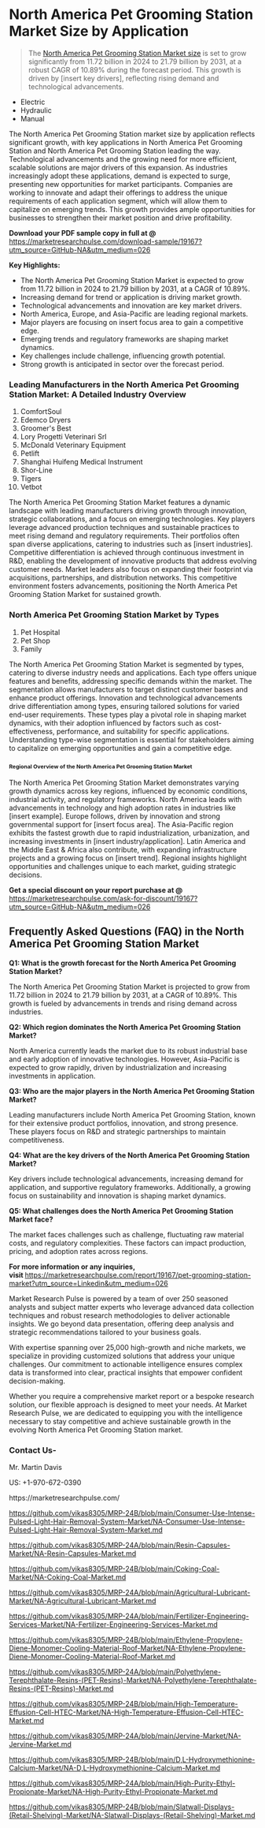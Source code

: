 <h1>North America Pet Grooming Station Market&nbsp;Size by Application</h1><blockquote><p>The <a href="https://marketresearchpulse.com/download-sample/19167?utm_source=GitHub-NA&amp;utm_medium=026">North America Pet Grooming Station Market size</a> is set to grow significantly from 11.72 billion in 2024 to 21.79 billion by 2031, at a robust CAGR of 10.89% during the forecast period. This growth is driven by [insert key drivers], reflecting rising demand and technological advancements.</p></blockquote><ul><li>Electric<li> Hydraulic<li> Manual</li></ul><p>The North America Pet Grooming Station market size by application reflects significant growth, with key applications in North America Pet Grooming Station and North America Pet Grooming Station leading the way. Technological advancements and the growing need for more efficient, scalable solutions are major drivers of this expansion. As industries increasingly adopt these applications, demand is expected to surge, presenting new opportunities for market participants. Companies are working to innovate and adapt their offerings to address the unique requirements of each application segment, which will allow them to capitalize on emerging trends. This growth provides ample opportunities for businesses to strengthen their market position and drive profitability.</p><p><strong>Download your PDF sample copy in full at @ </strong><a href="https://marketresearchpulse.com/download-sample/19167?utm_source=GitHub-NA&amp;utm_medium=026">https://marketresearchpulse.com/download-sample/19167?utm_source=GitHub-NA&amp;utm_medium=026</a></p><p><strong>Key Highlights: </strong></p><ul><li>The North America Pet Grooming Station Market is expected to grow from 11.72 billion in 2024 to 21.79 billion by 2031, at a CAGR of 10.89%.</li><li>Increasing demand for trend or application is driving market growth.</li><li>Technological advancements and innovation are key market drivers.</li><li>North America, Europe, and Asia-Pacific are leading regional markets.</li><li>Major players are focusing on insert focus area to gain a competitive edge.</li><li>Emerging trends and regulatory frameworks are shaping market dynamics.</li><li>Key challenges include challenge, influencing growth potential.</li><li>Strong growth is anticipated in sector over the forecast period.</li></ul><h3>Leading Manufacturers in the North America Pet Grooming Station Market: A Detailed Industry Overview</h3><ol><li>ComfortSoul</li><li>Edemco Dryers</li><li>Groomer's Best</li><li>Lory Progetti Veterinari Srl</li><li>McDonald Veterinary Equipment</li><li>Petlift</li><li>Shanghai Huifeng Medical Instrument</li><li>Shor-Line</li><li>Tigers</li><li>Vetbot</li></ol><div class="flex max-w-full flex-col flex-grow"><div class="min-h-8 text-message flex w-full flex-col items-end gap-2 whitespace-normal break-words [.text-message+&amp;]:mt-5" dir="auto" data-message-author-role="assistant" data-message-id="fd8432e4-4910-450d-b182-61b7bfb0a01f" data-message-model-slug="gpt-4o"><div class="flex w-full flex-col gap-1 empty:hidden first:pt-[3px]"><div class="markdown prose w-full break-words dark:prose-invert light"><p>The North America Pet Grooming Station Market features a dynamic landscape with leading manufacturers driving growth through innovation, strategic collaborations, and a focus on emerging technologies. Key players leverage advanced production techniques and sustainable practices to meet rising demand and regulatory requirements. Their portfolios often span diverse applications, catering to industries such as [insert industries]. Competitive differentiation is achieved through continuous investment in R&amp;D, enabling the development of innovative products that address evolving customer needs. Market leaders also focus on expanding their footprint via acquisitions, partnerships, and distribution networks. This competitive environment fosters advancements, positioning the North America Pet Grooming Station Market for sustained growth.</p></div></div></div></div><h3>North America Pet Grooming Station Market by Types</h3><ol><li>Pet Hospital<li> Pet Shop<li> Family</li></ol><div class="flex max-w-full flex-col flex-grow"><div class="min-h-8 text-message flex w-full flex-col items-end gap-2 whitespace-normal break-words [.text-message+&amp;]:mt-5" dir="auto" data-message-author-role="assistant" data-message-id="084470be-0bb7-4664-bddf-5156b4f41249" data-message-model-slug="gpt-4o-mini"><div class="flex w-full flex-col gap-1 empty:hidden first:pt-[3px]"><div class="markdown prose w-full break-words dark:prose-invert light"><p>The North America Pet Grooming Station Market is segmented by types, catering to diverse industry needs and applications. Each type offers unique features and benefits, addressing specific demands within the market. The segmentation allows manufacturers to target distinct customer bases and enhance product offerings. Innovation and technological advancements drive differentiation among types, ensuring tailored solutions for varied end-user requirements. These types play a pivotal role in shaping market dynamics, with their adoption influenced by factors such as cost-effectiveness, performance, and suitability for specific applications. Understanding type-wise segmentation is essential for stakeholders aiming to capitalize on emerging opportunities and gain a competitive edge.</p></div></div></div></div><h3><span style="font-size: 11px;">Regional Overview of the North America Pet Grooming Station Market</span></h3><div class="flex max-w-full flex-col flex-grow"><div class="min-h-8 text-message flex w-full flex-col items-end gap-2 whitespace-normal break-words [.text-message+&amp;]:mt-5" dir="auto" data-message-author-role="assistant" data-message-id="e9038762-ce64-4e30-91c9-9bd413514231" data-message-model-slug="gpt-4o-mini"><div class="flex w-full flex-col gap-1 empty:hidden first:pt-[3px]"><div class="markdown prose w-full break-words dark:prose-invert light"><p>The North America Pet Grooming Station Market demonstrates varying growth dynamics across key regions, influenced by economic conditions, industrial activity, and regulatory frameworks. North America leads with advancements in technology and high adoption rates in industries like [insert example]. Europe follows, driven by innovation and strong governmental support for [insert focus area]. The Asia-Pacific region exhibits the fastest growth due to rapid industrialization, urbanization, and increasing investments in [insert industry/application]. Latin America and the Middle East &amp; Africa also contribute, with expanding infrastructure projects and a growing focus on [insert trend]. Regional insights highlight opportunities and challenges unique to each market, guiding strategic decisions.</p></div></div></div></div><p><strong>Get a special discount on your report purchase at @ </strong><a href="https://marketresearchpulse.com/ask-for-discount/19167?utm_source=GitHub-NA&amp;utm_medium=026">https://marketresearchpulse.com/ask-for-discount/19167?utm_source=GitHub-NA&amp;utm_medium=026</a></p><h2>Frequently Asked Questions (FAQ) in the North America Pet Grooming Station Market</h2><p><strong>Q1: What is the growth forecast for the North America Pet Grooming Station Market?</strong></p><p>The North America Pet Grooming Station Market is projected to grow from 11.72 billion in 2024 to 21.79 billion by 2031, at a CAGR of 10.89%. This growth is fueled by advancements in trends and rising demand across industries.</p><p><strong>Q2: Which region dominates the North America Pet Grooming Station Market?</strong></p><p>North America currently leads the market due to its robust industrial base and early adoption of innovative technologies. However, Asia-Pacific is expected to grow rapidly, driven by industrialization and increasing investments in application.</p><p><strong>Q3: Who are the major players in the North America Pet Grooming Station Market?</strong></p><p>Leading manufacturers include North America Pet Grooming Station, known for their extensive product portfolios, innovation, and strong presence. These players focus on R&amp;D and strategic partnerships to maintain competitiveness.</p><p><strong>Q4: What are the key drivers of the North America Pet Grooming Station Market?</strong></p><p>Key drivers include technological advancements, increasing demand for application, and supportive regulatory frameworks. Additionally, a growing focus on sustainability and innovation is shaping market dynamics.</p><p><strong>Q5: What challenges does the North America Pet Grooming Station Market face?</strong></p><p>The market faces challenges such as challenge, fluctuating raw material costs, and regulatory complexities. These factors can impact production, pricing, and adoption rates across regions.</p><p><strong>For more information or any inquiries, visit&nbsp;</strong><a href="https://marketresearchpulse.com/report/19167/pet-grooming-station-market?utm_source=Linkedin&utm_medium=026">https://marketresearchpulse.com/report/19167/pet-grooming-station-market?utm_source=Linkedin&utm_medium=026</a></p><p>Market Research Pulse is powered by a team of over 250 seasoned analysts and subject matter experts who leverage advanced data collection techniques and robust research methodologies to deliver actionable insights. We go beyond data presentation, offering deep analysis and strategic recommendations tailored to your business goals.</p><p>With expertise spanning over 25,000 high-growth and niche markets, we specialize in providing customized solutions that address your unique challenges. Our commitment to actionable intelligence ensures complex data is transformed into clear, practical insights that empower confident decision-making.</p><p>Whether you require a comprehensive market report or a bespoke research solution, our flexible approach is designed to meet your needs. At Market Research Pulse, we are dedicated to equipping you with the intelligence necessary to stay competitive and achieve sustainable growth in the evolving North America Pet Grooming Station market.</p><h3><strong>Contact Us-</strong></h3><p>Mr. Martin Davis</p><p>US: +1-970-672-0390</p><p>https://marketresearchpulse.com/</p><p><a href="https://github.com/vikas8305/MRP-24B/blob/main/Consumer-Use-Intense-Pulsed-Light-Hair-Removal-System-Market/NA-Consumer-Use-Intense-Pulsed-Light-Hair-Removal-System-Market.md">https://github.com/vikas8305/MRP-24B/blob/main/Consumer-Use-Intense-Pulsed-Light-Hair-Removal-System-Market/NA-Consumer-Use-Intense-Pulsed-Light-Hair-Removal-System-Market.md</a></p><p><a href="https://github.com/vikas8305/MRP-24A/blob/main/Resin-Capsules-Market/NA-Resin-Capsules-Market.md">https://github.com/vikas8305/MRP-24A/blob/main/Resin-Capsules-Market/NA-Resin-Capsules-Market.md</a></p><p><a href="https://github.com/vikas8305/MRP-24B/blob/main/Coking-Coal-Market/NA-Coking-Coal-Market.md">https://github.com/vikas8305/MRP-24B/blob/main/Coking-Coal-Market/NA-Coking-Coal-Market.md</a></p><p><a href="https://github.com/vikas8305/MRP-24A/blob/main/Agricultural-Lubricant-Market/NA-Agricultural-Lubricant-Market.md">https://github.com/vikas8305/MRP-24A/blob/main/Agricultural-Lubricant-Market/NA-Agricultural-Lubricant-Market.md</a></p><p><a href="https://github.com/vikas8305/MRP-24A/blob/main/Fertilizer-Engineering-Services-Market/NA-Fertilizer-Engineering-Services-Market.md">https://github.com/vikas8305/MRP-24A/blob/main/Fertilizer-Engineering-Services-Market/NA-Fertilizer-Engineering-Services-Market.md</a></p><p><a href="https://github.com/vikas8305/MRP-24B/blob/main/Ethylene-Propylene-Diene-Monomer-Cooling-Material-Roof-Market/NA-Ethylene-Propylene-Diene-Monomer-Cooling-Material-Roof-Market.md">https://github.com/vikas8305/MRP-24B/blob/main/Ethylene-Propylene-Diene-Monomer-Cooling-Material-Roof-Market/NA-Ethylene-Propylene-Diene-Monomer-Cooling-Material-Roof-Market.md</a></p><p><a href="https://github.com/vikas8305/MRP-24A/blob/main/Polyethylene-Terephthalate-Resins-(PET-Resins)-Market/NA-Polyethylene-Terephthalate-Resins-(PET-Resins)-Market.md">https://github.com/vikas8305/MRP-24A/blob/main/Polyethylene-Terephthalate-Resins-(PET-Resins)-Market/NA-Polyethylene-Terephthalate-Resins-(PET-Resins)-Market.md</a></p><p><a href="https://github.com/vikas8305/MRP-24B/blob/main/High-Temperature-Effusion-Cell-HTEC-Market/NA-High-Temperature-Effusion-Cell-HTEC-Market.md">https://github.com/vikas8305/MRP-24B/blob/main/High-Temperature-Effusion-Cell-HTEC-Market/NA-High-Temperature-Effusion-Cell-HTEC-Market.md</a></p><p><a href="https://github.com/vikas8305/MRP-24A/blob/main/Jervine-Market/NA-Jervine-Market.md">https://github.com/vikas8305/MRP-24A/blob/main/Jervine-Market/NA-Jervine-Market.md</a></p><p><a href="https://github.com/vikas8305/MRP-24B/blob/main/D,L-Hydroxymethionine-Calcium-Market/NA-D,L-Hydroxymethionine-Calcium-Market.md">https://github.com/vikas8305/MRP-24B/blob/main/D,L-Hydroxymethionine-Calcium-Market/NA-D,L-Hydroxymethionine-Calcium-Market.md</a></p><p><a href="https://github.com/vikas8305/MRP-24A/blob/main/High-Purity-Ethyl-Propionate-Market/NA-High-Purity-Ethyl-Propionate-Market.md">https://github.com/vikas8305/MRP-24A/blob/main/High-Purity-Ethyl-Propionate-Market/NA-High-Purity-Ethyl-Propionate-Market.md</a></p><p><a href="https://github.com/vikas8305/MRP-24B/blob/main/Slatwall-Displays-(Retail-Shelving)-Market/NA-Slatwall-Displays-(Retail-Shelving)-Market.md">https://github.com/vikas8305/MRP-24B/blob/main/Slatwall-Displays-(Retail-Shelving)-Market/NA-Slatwall-Displays-(Retail-Shelving)-Market.md</a></p>
